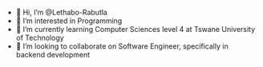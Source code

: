 - 👋 Hi, I’m @Lethabo-Rabutla
- 👀 I’m interested in Programming
- 🌱 I’m currently learning Computer Sciences level 4 at Tswane University of Technology
- 💞️ I’m looking to collaborate on Software Engineer, specifically in backend development

<!---
Lethabo-Rabutla/Lethabo-Rabutla is a ✨ special ✨ repository because its `README.md` (this file) appears on your GitHub profile.
You can click the Preview link to take a look at your changes.
--->
